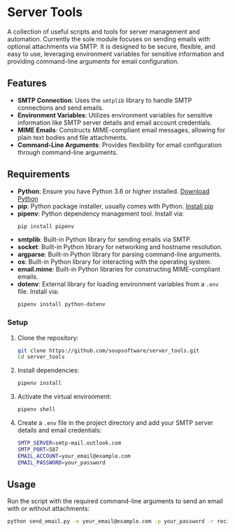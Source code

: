 # Server Tools

A collection of useful scripts and tools for server management and automation. Currently the sole module focuses on sending emails with optional attachments via SMTP. It is designed to be secure, flexible, and easy to use, leveraging environment variables for sensitive information and providing command-line arguments for email configuration.

## Features

- **SMTP Connection**: Uses the `smtplib` library to handle SMTP connections and send emails.
- **Environment Variables**: Utilizes environment variables for sensitive information like SMTP server details and email account credentials.
- **MIME Emails**: Constructs MIME-compliant email messages, allowing for plain text bodies and file attachments.
- **Command-Line Arguments**: Provides flexibility for email configuration through command-line arguments.

## Requirements

- **Python**: Ensure you have Python 3.6 or higher installed. [Download Python](https://www.python.org/)
- **pip**: Python package installer, usually comes with Python. [Install pip](https://pip.pypa.io/en/stable/installation/)
- **pipenv**: Python dependency management tool. Install via:
    ```sh
    pip install pipenv
    ```
- **smtplib**: Built-in Python library for sending emails via SMTP.
- **socket**: Built-in Python library for networking and hostname resolution.
- **argparse**: Built-in Python library for parsing command-line arguments.
- **os**: Built-in Python library for interacting with the operating system.
- **email.mime**: Built-in Python libraries for constructing MIME-compliant emails.
- **dotenv**: External library for loading environment variables from a `.env` file. Install via:
    ```sh
    pipenv install python-dotenv
    ```

### Setup

1. Clone the repository:
    ```sh
    git clone https://github.com/soupsoftware/server_tools.git
    cd server_tools
    ```
    
2. Install dependencies:
    ```sh
    pipenv install
    ```

3. Activate the virtual environment:
    ```sh
    pipenv shell
    ```

4. Create a `.env` file in the project directory and add your SMTP server details and email credentials:
    ```sh
    SMTP_SERVER=smtp-mail.outlook.com
    SMTP_PORT=587
    EMAIL_ACCOUNT=your_email@example.com
    EMAIL_PASSWORD=your_password
    ```

## Usage

Run the script with the required command-line arguments to send an email with or without attachments:

```sh
python send_email.py -e your_email@example.com -p your_password -r recipient@example.com -s "Test Subject" -b "This is a test email." -a /path/to/file1 /path/to/file2
```
